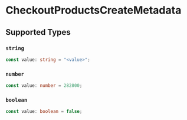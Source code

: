 # CheckoutProductsCreateMetadata


## Supported Types

### `string`

```typescript
const value: string = "<value>";
```

### `number`

```typescript
const value: number = 282800;
```

### `boolean`

```typescript
const value: boolean = false;
```

